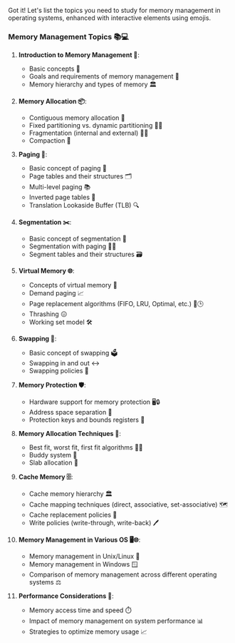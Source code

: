 Got it! Let's list the topics you need to study for memory management in operating systems, enhanced with interactive elements using emojis.

### Memory Management Topics 📚💻

1. **Introduction to Memory Management 🧠**:

   - Basic concepts 📘
   - Goals and requirements of memory management 🎯
   - Memory hierarchy and types of memory 🏛️
2. **Memory Allocation 📦**:

   - Contiguous memory allocation 🔗
   - Fixed partitioning vs. dynamic partitioning 🧩🔄
   - Fragmentation (internal and external) 🧱🚧
   - Compaction 📏
3. **Paging 📑**:

   - Basic concept of paging 📜
   - Page tables and their structures 🗂️
   - Multi-level paging 📚
   - Inverted page tables 🔄
   - Translation Lookaside Buffer (TLB) 🔍
4. **Segmentation ✂️**:

   - Basic concept of segmentation 🔀
   - Segmentation with paging 📜🔄
   - Segment tables and their structures 🗃️
5. **Virtual Memory 🌐**:

   - Concepts of virtual memory 🧠
   - Demand paging 📈
   - Page replacement algorithms (FIFO, LRU, Optimal, etc.) 🔄🕒
   - Thrashing 😖
   - Working set model 🛠️
6. **Swapping 🔄**:

   - Basic concept of swapping 🗳️
   - Swapping in and out ↔️
   - Swapping policies 📝
7. **Memory Protection 🛡️**:

   - Hardware support for memory protection 🖥️🔒
   - Address space separation 🚧
   - Protection keys and bounds registers 🔑
8. **Memory Allocation Techniques 🔧**:

   - Best fit, worst fit, first fit algorithms 🎯🔀
   - Buddy system 👫
   - Slab allocation 🧱
9. **Cache Memory 🗄️**:

   - Cache memory hierarchy 🏛️
   - Cache mapping techniques (direct, associative, set-associative) 🗺️
   - Cache replacement policies 🔄
   - Write policies (write-through, write-back) 🖊️
10. **Memory Management in Various OS 🖥️🌐**:

    - Memory management in Unix/Linux 🐧
    - Memory management in Windows 🪟
    - Comparison of memory management across different operating systems ⚖️
11. **Performance Considerations 🚀**:

    - Memory access time and speed ⏱️
    - Impact of memory management on system performance 📊
    - Strategies to optimize memory usage 📈
